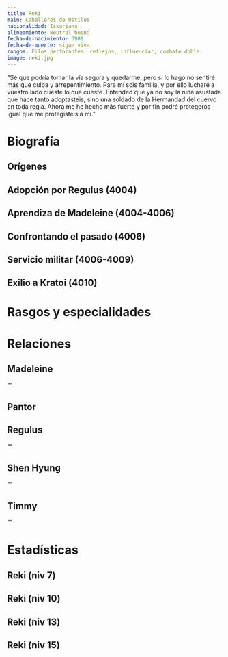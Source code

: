 ```yaml
---
title: Reki
main: Caballeros de Ustilus
nacionalidad: Iskariana
alineamiento: Neutral bueno
fecha-de-nacimiento: 3988
fecha-de-muerte: sigue viva
rangos: Filos perforantes, reflejos, influenciar, combate doble
image: reki.jpg
---
```


"Sé que podría tomar la vía segura y quedarme, pero si lo hago no sentiré más que culpa y arrepentimiento. Para mí sois familia, y por ello lucharé a vuestro lado cueste lo que cueste. Entended que ya no soy la niña asustada que hace tanto adoptasteis, sino una soldado de la Hermandad del cuervo en toda regla. Ahora me he hecho más fuerte y por fin podré protegeros igual que me protegisteis a mí."



# Biografía

## Orígenes



## Adopción por Regulus (4004)



## Aprendiza de Madeleine (4004-4006)



## Confrontando el pasado (4006)



## Servicio militar (4006-4009)



## Exilio a Kratoi (4010)



# Rasgos y especialidades



# Relaciones

## Madeleine

""

## Pantor



## Regulus

""

## Shen Hyung

""

## Timmy

""

# Estadísticas

## Reki (niv 7)

## Reki (niv 10)

## Reki (niv 13)

## Reki (niv 15)

